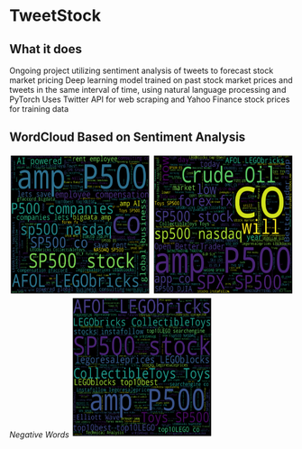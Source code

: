 # TweetStock
## What it does
Ongoing project utilizing sentiment analysis of tweets to forecast stock market pricing
Deep learning model trained on past stock market prices and tweets in the same interval of time, using natural language processing and PyTorch
Uses Twitter API for web scraping and Yahoo Finance stock prices for training data

## WordCloud Based on Sentiment Analysis
<p float="left">
<img src = "https://github.com/BabyChouSr/TweetStock/blob/main/positivewordcloud.png" width = "250" height = "250">
   <emPositive Words</em>
  <img src = "https://github.com/BabyChouSr/TweetStock/blob/main/negativewordcloud.png" width = "250" height = "250">
   <em>Negative Words</em>
  <img src = "https://github.com/BabyChouSr/TweetStock/blob/main/neutralwordcloud.png" width = "250" height = "250">
</p>


